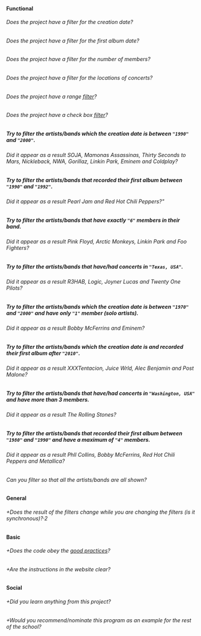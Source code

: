 #### Functional

###### Does the project have a filter for the creation date?
###### Does the project have a filter for the first album date?
###### Does the project have a filter for the number of members?
###### Does the project have a filter for the locations of concerts?

###### Does the project have a range [filter](https://dribbble.com/shots/1751801-Ui-Elements-Social-Network-Analytics/attachments/284260)?

###### Does the project have a check box [filter](https://dribbble.com/shots/1751801-Ui-Elements-Social-Network-Analytics/attachments/284260)?

##### Try to filter the artists/bands which the creation date is between `"1990"` and `"2000"`. 
###### Did it appear  as a result SOJA, Mamonas Assassinas, Thirty Seconds to Mars, Nickleback, NWA, Gorillaz, Linkin Park, Eminem  and Coldplay?

##### Try to filter the artists/bands that recorded their first album between `"1990"` and `"1992"`.
###### Did it appear as a result Pearl Jam and Red Hot Chili Peppers?"

##### Try to filter the artists/bands that have exactly `"6"` members in their band.
###### Did it appear as a result Pink Floyd, Arctic Monkeys, Linkin Park and Foo Fighters?

##### Try to filter the artists/bands that have/had concerts in `"Texas, USA"`.
###### Did it appear as a result R3HAB, Logic, Joyner Lucas and Twenty One Pilots?

##### Try to filter the artists/bands which the creation date is between `"1970"` and `"2000"` and have only `"1"` member (solo artists).
###### Did it appear as a result Bobby McFerrins and Eminem?

##### Try to filter the artists/bands which the creation date is and recorded their first album after `"2010"`.
###### Did it appear as a result XXXTentacion, Juice Wrld, Alec Benjamin and Post Malone?

##### Try to filter the artists/bands that have/had concerts in `"Washington, USA"` and have more than 3 members.
###### Did it appear as a result The Rolling Stones?

##### Try to filter the artists/bands that recorded their first album between `"1980"` and `"1990"` and have a maximum of `"4"` members.
###### Did it appear as a result Phll Collins, Bobby McFerrins, Red Hot Chili Peppers and Metallica?

###### Can you filter so that all the artists/bands are all shown?

#### General

###### +Does the result of the filters change while you are changing the filters (is it synchronous)?·2

#### Basic

###### +Does the code obey the [good practices](https://github.com/01-edu/public/blob/master/subjects/good-practices.en.md)?
###### +Are the instructions in the website clear?

#### Social

###### +Did you learn anything from this project?
###### +Would you recommend/nominate this program as an example for the rest of the school?
